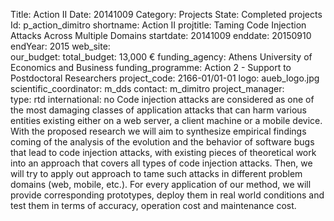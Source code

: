 Title: Action II
Date:  20141009
Category: Projects 
State: Completed projects
Id: p_action_dimitro
shortname: Action II
projtitle: Taming Code Injection Attacks Across Multiple Domains
startdate: 20141009
enddate: 20150910
endYear: 2015
web_site:  
our_budget:
total_budget: 13,000 €
funding_agency: Athens University of Economics and Business
funding_programme: Action 2 - Support to Postdoctoral Researchers
project_code: 2166-01/01-01
logo: aueb_logo.jpg  
scientific_coordinator: m_dds
contact: m_dimitro
project_manager:  
type: rtd
international: no
Code injection attacks are considered as one of the most damaging classes of application attacks that can harm various entities existing either on a web server, a client machine or a mobile device. With the proposed research we will aim to synthesize empirical findings coming of the analysis of the evolution and the behavior of software bugs that lead to code injection attacks, with existing pieces of theoretical work into an approach that covers all types of code injection attacks. Then, we will try to apply out approach to tame such attacks in different problem domains (web, mobile, etc.). For every application of our method, we will provide corresponding prototypes, deploy them in real world conditions and test them in terms of accuracy, operation cost and maintenance cost.
